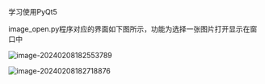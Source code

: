 学习使用PyQt5

image_open.py程序对应的界面如下图所示，功能为选择一张图片打开显示在窗口中

![image-20240208182553789](https://s2.loli.net/2024/02/08/qXWCfcv52zmMJRD.png)

![image-20240208182718876](https://s2.loli.net/2024/02/08/cDUMkuoK8v1lJSA.png)
